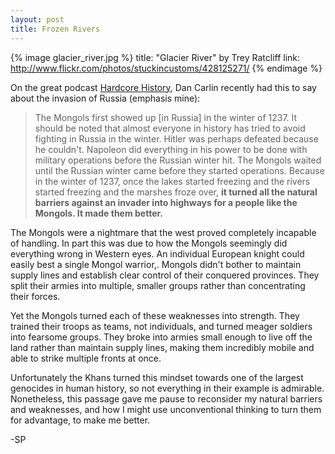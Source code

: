 ```yaml
---
layout: post
title: Frozen Rivers
---
```


{% image glacier_river.jpg %}
  title: "Glacier River" by Trey Ratcliff
  link: http://www.flickr.com/photos/stuckincustoms/428125271/
{% endimage %}

On the great podcast [Hardcore History](http://www.dancarlin.com/disp.php/hh), Dan Carlin recently had this to say about the invasion of Russia (emphasis mine):

> The Mongols first showed up [in Russia] in the winter of 1237. It should be noted that almost everyone in history has tried to avoid fighting in Russia in the winter. Hitler was perhaps defeated because he couldn't. Napoleon did everything in his power to be done with military operations before the Russian winter hit. The Mongols waited until the Russian winter came before they started operations. Because in the winter of 1237, once the lakes started freezing and the rivers started freezing and the marshes froze over, __it turned all the natural barriers against an invader into highways for a people like the Mongols. It made them better.__

The Mongols were a nightmare that the west proved completely incapable of handling. In part this was due to how the Mongols seemingly did everything wrong in Western eyes. An individual European knight could easily best a single Mongol warrior,. Mongols didn't bother to maintain supply lines and establish clear control of their conquered provinces.  They split their armies into multiple, smaller groups rather than concentrating their forces.

Yet the Mongols turned each of these weaknesses into strength. They trained their troops as teams, not individuals, and turned meager soldiers into fearsome groups. They broke into armies small enough to live off the land rather than maintain supply lines, making them incredibly mobile and able to strike multiple fronts at once.

Unfortunately the Khans turned this mindset towards one of the largest genocides in human history, so not everything in their example is admirable. Nonetheless, this passage gave me pause to reconsider my natural barriers and weaknesses, and how I might use unconventional thinking to turn them for advantage, to make me better.

-SP
